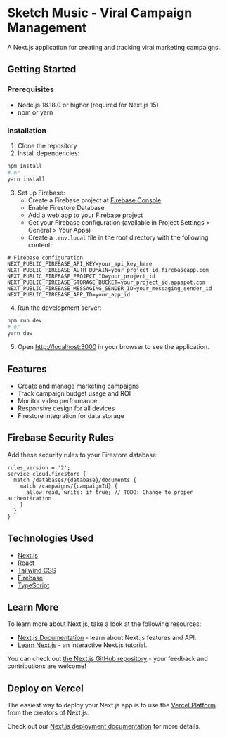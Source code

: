 # Sketch Music - Viral Campaign Management

A Next.js application for creating and tracking viral marketing campaigns.

## Getting Started

### Prerequisites

- Node.js 18.18.0 or higher (required for Next.js 15)
- npm or yarn

### Installation

1. Clone the repository
2. Install dependencies:

```bash
npm install
# or
yarn install
```

3. Set up Firebase:
   - Create a Firebase project at [Firebase Console](https://console.firebase.google.com/)
   - Enable Firestore Database
   - Add a web app to your Firebase project
   - Get your Firebase configuration (available in Project Settings > General > Your Apps)
   - Create a `.env.local` file in the root directory with the following content:

```
# Firebase configuration
NEXT_PUBLIC_FIREBASE_API_KEY=your_api_key_here
NEXT_PUBLIC_FIREBASE_AUTH_DOMAIN=your_project_id.firebaseapp.com
NEXT_PUBLIC_FIREBASE_PROJECT_ID=your_project_id
NEXT_PUBLIC_FIREBASE_STORAGE_BUCKET=your_project_id.appspot.com
NEXT_PUBLIC_FIREBASE_MESSAGING_SENDER_ID=your_messaging_sender_id
NEXT_PUBLIC_FIREBASE_APP_ID=your_app_id
```

4. Run the development server:

```bash
npm run dev
# or
yarn dev
```

5. Open [http://localhost:3000](http://localhost:3000) in your browser to see the application.

## Features

- Create and manage marketing campaigns
- Track campaign budget usage and ROI
- Monitor video performance
- Responsive design for all devices
- Firestore integration for data storage

## Firebase Security Rules

Add these security rules to your Firestore database:

```
rules_version = '2';
service cloud.firestore {
  match /databases/{database}/documents {
    match /campaigns/{campaignId} {
      allow read, write: if true; // TODO: Change to proper authentication
    }
  }
}
```

## Technologies Used

- [Next.js](https://nextjs.org/)
- [React](https://reactjs.org/)
- [Tailwind CSS](https://tailwindcss.com/)
- [Firebase](https://firebase.google.com/)
- [TypeScript](https://www.typescriptlang.org/)

## Learn More

To learn more about Next.js, take a look at the following resources:

- [Next.js Documentation](https://nextjs.org/docs) - learn about Next.js features and API.
- [Learn Next.js](https://nextjs.org/learn) - an interactive Next.js tutorial.

You can check out [the Next.js GitHub repository](https://github.com/vercel/next.js) - your feedback and contributions are welcome!

## Deploy on Vercel

The easiest way to deploy your Next.js app is to use the [Vercel Platform](https://vercel.com/new?utm_medium=default-template&filter=next.js&utm_source=create-next-app&utm_campaign=create-next-app-readme) from the creators of Next.js.

Check out our [Next.js deployment documentation](https://nextjs.org/docs/app/building-your-application/deploying) for more details.
